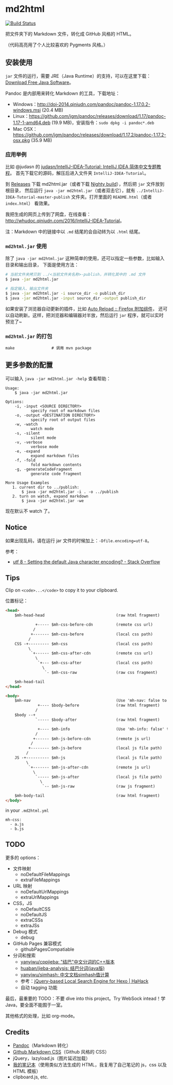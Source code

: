 # md2html

[![Build Status](https://travis-ci.org/district10/md2html.svg?branch=master)](https://travis-ci.org/district10/md2html)

把文件夹下的 Markdown 文件，转化成 GitHub 风格的 HTML。

（代码高亮用了个人比较喜欢的 Pygments 风格。）

## 安装使用

`jar` 文件的运行，需要 JRE（Java Runtime）的支持，可以在这里下载：[Download Free Java Software](https://java.com/en/download/)。

Pandoc 是内部用来转化 Markdown 的工具，下载地址：

-   Windows：<http://doi-2014.qiniudn.com/pandoc/pandoc-1.17.0.2-windows.msi> (20.4 MB)
-   Linux：<https://github.com/jgm/pandoc/releases/download/1.17/pandoc-1.17-1-amd64.deb> (19.9 MB)，安装指令：`sudo dpkg -i pandoc*.deb`
-   Mac OSX：<https://github.com/jgm/pandoc/releases/download/1.17.2/pandoc-1.17.2-osx.pkg> (35.9 MB)

### 应用举例

比如 @judasn 的 [judasn/IntelliJ-IDEA-Tutorial: IntelliJ IDEA 简体中文专题教程](https://github.com/judasn/IntelliJ-IDEA-Tutorial)。
首先下载它的源码，解压后进入文件夹 `IntelliJ-IDEA-Tutorial`。

到 [Releases](https://github.com/district10/md2html/releases) 下载 md2html.jar（或者下载 [Nighty build](http://whudoc.qiniudn.com/java/md2html/md2html.jar)），然后把 `jar` 文件放到根目录，
然后运行 `java -jar md2html.jar`（或者双击它），就有
`../IntelliJ-IDEA-Tutorial-master-publish` 文件夹。打开里面的 `README.html`（或者 `index.html`） 看效果。

我把生成的网页上传到了网盘，在线查看：<http://whudoc.qiniudn.com/2016/IntelliJ-IDEA-Tutorial>。

注：Markdown 中的链接中以 `.md` 结尾的会自动转为以 `.html` 结尾。

### `md2html.jar` 使用

除了 `java -jar md2html.jar` 这种简单的使用，还可以指定一些参数，比如输入目录和输出目录，
下面是使用方法：

```bash
# 当前文件夹拷贝到 ../<当前文件夹名称>-publish，并转化其中的 .md 文件
$ java -jar md2html.jar

# 指定输入、输出文件夹
$ java -jar md2html.jar -i source_dir -o publish_dir
$ java -jar md2html.jar -input source_dir -output publish_dir
```

如果安装了浏览器自动更新的插件，比如 [Auto Reload :: Firefox 附加组件](https://addons.mozilla.org/zh-CN/firefox/addon/auto-reload/?src=api)，
还可以自动刷新。这样，把浏览器和编辑器对半放，然后运行 `jar` 程序，就可以实时预览了~

### `md2html.jar` 的打包

```
make                # 调用 mvn package
```

## 更多参数的配置

可以输入 `java -jar md2html.jar -help` 查看帮助：

```
Usage:
    $ java -jar md2html.jar

Options:
    -i, -input <SOURCE DIRECTORY>
           specify root of markdown files
    -o, -output <DESTINATION DIRECTORY>
           specify root of output files
    -w, -watch
           watch mode
    -s, -silent
           silent mode
    -v, -verbose
           verbose mode
    -e, -expand
           expand markdown files
    -f, -fold
           fold markdown contents
    -g, -generateCodeFragment
           generate code fragment

More Usage Examples
   1. current dir to ../publish:
       $ java -jar md2html.jar -i . -o ../publish
   2. turn on watch, expand markdown
       $ java -jar md2html.jar -we
```

现在默认不 watch 了。

## Notice

如果出现乱码，请在运行 jar 文件的时候加上：`-Dfile.encoding=utf-8`。

参考：

-   [utf 8 - Setting the default Java character encoding? - Stack Overflow](http://stackoverflow.com/questions/361975/setting-the-default-java-character-encoding)

## Tips

Clip on `<code>...</code>` to copy it to your clipboard.

位置标记：

```html
<head>
    $mh-head-head                               (raw html fragment)         alias: raw-head

             +----- $mh-css-before-cdn          (remote css url)
            /
           +------- $mh-css-before              (local css path)
          /
    CSS -+--------- $mh-css                     (local css path)
          \
           `+------ $mh-css-after-cdn           (remote css url)            alias: remote-css
             \
              `+--- $mh-css-after               (local css path)            alias: local-css
                \
                 `- $mh-css-raw                 (raw css fragment)          alias: raw-css

    $mh-head-tail
</head>

<body>
    $mh-nav                                     (Use 'mh-nav: false to dismiss')
              +---- $body-before                (raw html fragment)
             /
    $body --+
             `----- $body-after                 (raw html fragment)

              +---- $mh-info                    (Use 'mh-info: false' to dismiss)
             /
            +------ $mh-js-before-cdn           (remote js url)
           /
          +-------- $mh-js-before               (local js file path)
         /
    JS -+---------- $mh-js                      (local js file path)
         \
          `+------- $mh-js-after-cdn            (remote js url)             alias: remote-js
            \
             `----- $mh-js-after                (local js file path)        alias: local-js
               \
                `-- $mh-js-raw                  (raw js fragment)           alias: raw-js

    $mh-body-tail                               (raw html fragment)
</body>
```

in your `.md2html.yml`

```
mh-css:
  - a.js
  - b.js
```

## TODO

更多的 options：

-   文件映射
    -   noDefaultFileMappings
    -   extraFileMappings
-   URL 映射
    -   noDefaultUrlMappings
    -   extraUrlMappings
-   CSS，JS
    -   noDefaultCSS
    -   noDefaultJS
    -   extraCSSs
    -   extraJSs
-   Debug 模式
    -   debug
-   GitHub Pages 兼容模式
    -   githubPagesCompatiable
-   分词和搜索
    -   [yanyiwu/cppjieba: "结巴"中文分词的C++版本](https://github.com/yanyiwu/cppjieba)
    -   [huaban/jieba-analysis: 结巴分词(java版)](https://github.com/huaban/jieba-analysis)
    -   [yanyiwu/simhash: 中文文档simhash值计算](https://github.com/yanyiwu/simhash)
    -   参考：[jQuery-based Local Search Engine for Hexo | HaHack](http://hahack.com/codes/local-search-engine-for-hexo/)
    -   自动 tagging 功能

最后，最重要的 TODO：不要 dive into this project。Try WebSock intead！学 Java，要全面不能囿于一室。

其他格式的处理，比如 org-mode。

## Credits

-   [Pandoc](https://github.com/jgm/pandoc)（Markdown 转化）
-   [Github Markdown CSS](https://github.com/sindresorhus/github-markdown-css)（Github 风格的 CSS）
-   jQuery，lazyload.js（图片延迟加载）
-   [我的笔记本](http://tangzx.qiniudn.com/notes/)（使用类似方法生成的 HTML，我复用了自己笔记的 js，css 以及 HTML 模板）
-   clipboard.js, etc.
